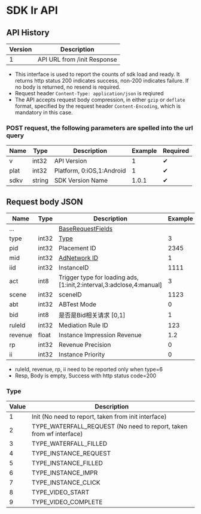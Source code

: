 # SDK lr API

## API History

|Version|Description|
|------|------|
| 1 | API URL from /init Response |

* This interface is used to report the counts of sdk load and ready. It returns http status 200 indicates success, non-200 indicates failure. If no body is returned, no resend is required.
* Request header `Content-Type: application/json` is reqiured
* The API accepts request body compression, in either `gzip` or `deflate` format, specified by the request header `Content-Encoding`, which is mandatory in this case.

### POST request, the following parameters are spelled into the url query

| Name|Type|Description|Example|Required|
| --- | ---| --- | --- | --- |
| v | int32 | API Version|1| ✔︎|
| plat | int32 | Platform, 0:iOS,1:Android|1| ✔︎|
| sdkv | string | SDK Version Name |1.0.1| ✔︎|

## Request body JSON

| Name|Type|Description|Example|Required|
| --- | ---| --- | --- | --- |
|...||[BaseRequestFields](SDK_COMMON.md#baserequestfields)||✔︎|
| type | int32 | [Type](#type)|3|︎✔︎|
| pid | int32 | Placement ID | 2345|✔︎|
| mid | int32 | [AdNetwork ID](SDK_COMMON.md#adnetwork) | 1|✔︎|
| iid | int32 | InstanceID | 1111|✔︎|
| act | int8 | Trigger type for loading ads, [1:init,2:interval,3:adclose,4:manual] |3|✔︎|
| scene | int32 | sceneID |1123|✖︎|
| abt | int32 | ABTest Mode | 0 |✖︎|
| bid | int8 | 是否是Bid相关请求 [0,1] |1|✖︎|
| ruleId | int32 | Mediation Rule ID |123|✖︎|
| revenue | float | Instance Impression Revenue |1.2|✖︎|
| rp | int32 | Revenue Precision |0|✖︎|
| ii | int32 | Instance Priority |0|✖︎|

* ruleId, revenue, rp, ii need to be reported only when type=6
* Resp, Body is empty, Success with http status code=200

### Type

|Value|Description|
| --- | ---|
| 1 | Init (No need to report, taken from init interface)|
| 2 | TYPE\_WATERFALL\_REQUEST (No need to report, taken from wf interface)|
| 3 | TYPE\_WATERFALL\_FILLED |
| 4 | TYPE\_INSTANCE\_REQUEST |
| 5 | TYPE\_INSTANCE\_FILLED |
| 6 | TYPE\_INSTANCE\_IMPR |
| 7 | TYPE\_INSTANCE\_CLICK |
| 8 | TYPE\_VIDEO\_START |
| 9 | TYPE\_VIDEO\_COMPLETE |
